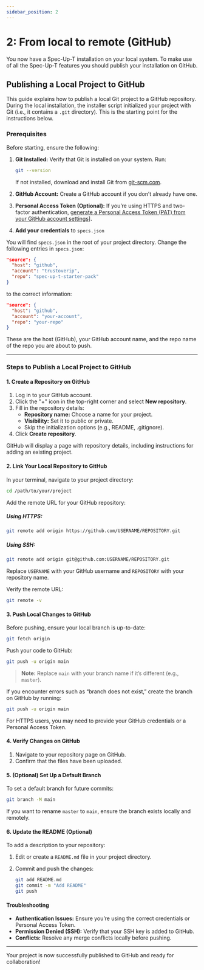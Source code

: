 ```yaml
---
sidebar_position: 2
---
```


# 2: From local to remote (GitHub)

You now have a Spec-Up-T installation on your local system. To make use of all the Spec-Up-T features you should publish your installation on GitHub. 

## Publishing a Local Project to GitHub

This guide explains how to publish a local Git project to a GitHub repository. During the local installation, the installer script initialized your project with Git (i.e., it contains a `.git` directory). This is the starting point for the instructions below.

### Prerequisites

Before starting, ensure the following:

1. **Git Installed:** Verify that Git is installed on your system. Run:

   ```bash
   git --version
   ```

   If not installed, download and install Git from [git-scm.com](https://git-scm.com).

2. **GitHub Account:** Create a GitHub account if you don’t already have one.

3. **Personal Access Token (Optional):** If you’re using HTTPS and two-factor authentication, [generate a Personal Access Token (PAT) from your GitHub account settings](../github-token.md)].

4. **Add your credentials** to `specs.json`

You will find `specs.json` in the root of your project directory. Change the following entries in `specs.json`:

```json
"source": {
  "host": "github",
  "account": "trustoverip",
  "repo": "spec-up-t-starter-pack"
}
```

to the correct information:

```json
"source": {
  "host": "github",
  "account": "your-account",
  "repo": "your-repo"
}
```

These are the host (GitHub), your GitHub account name, and the repo name of the repo you are about to push.

---

### Steps to Publish a Local Project to GitHub

#### 1. Create a Repository on GitHub

1. Log in to your GitHub account.
2. Click the "+" icon in the top-right corner and select **New repository**.
3. Fill in the repository details:
   - **Repository name:** Choose a name for your project.
   - **Visibility:** Set it to public or private.
   - Skip the initialization options (e.g., README, .gitignore).
4. Click **Create repository**.

GitHub will display a page with repository details, including instructions for adding an existing project.

#### 2. Link Your Local Repository to GitHub

In your terminal, navigate to your project directory:

```bash
cd /path/to/your/project
```

Add the remote URL for your GitHub repository:

##### Using HTTPS:

```bash
git remote add origin https://github.com/USERNAME/REPOSITORY.git
```

##### Using SSH:

```bash
git remote add origin git@github.com:USERNAME/REPOSITORY.git
```

Replace `USERNAME` with your GitHub username and `REPOSITORY` with your repository name.

Verify the remote URL:

```bash
git remote -v
```

#### 3. Push Local Changes to GitHub

Before pushing, ensure your local branch is up-to-date:

```bash
git fetch origin
```

Push your code to GitHub:

```bash
git push -u origin main
```

> **Note:** Replace `main` with your branch name if it’s different (e.g., `master`).

If you encounter errors such as “branch does not exist,” create the branch on GitHub by running:

```bash
git push -u origin main
```

For HTTPS users, you may need to provide your GitHub credentials or a Personal Access Token.

#### 4. Verify Changes on GitHub

1. Navigate to your repository page on GitHub.
2. Confirm that the files have been uploaded.

#### 5. (Optional) Set Up a Default Branch

To set a default branch for future commits:

```bash
git branch -M main
```

If you want to rename `master` to `main`, ensure the branch exists locally and remotely.

#### 6. Update the README (Optional)

To add a description to your repository:

1. Edit or create a `README.md` file in your project directory.
2. Commit and push the changes:

   ```bash
   git add README.md
   git commit -m "Add README"
   git push
   ```

#### Troubleshooting

- **Authentication Issues:** Ensure you’re using the correct credentials or Personal Access Token.
- **Permission Denied (SSH):** Verify that your SSH key is added to GitHub.
- **Conflicts:** Resolve any merge conflicts locally before pushing.

---

Your project is now successfully published to GitHub and ready for collaboration!


